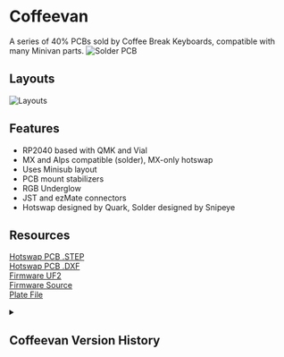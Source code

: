 # Coffeevan
A series of 40% PCBs sold by Coffee Break Keyboards, compatible with many Minivan parts.
![Solder PCB](https://assets.bigcartel.com/product_images/374333953/IMG_20231214_152459.jpg)

## Layouts
![Layouts](https://trashman.wiki/layouts/minisub/minisub-standard.png)


## Features
- RP2040 based with QMK and Vial
- MX and Alps compatible (solder), MX-only hotswap
- Uses Minisub layout
- PCB mount stabilizers
- RGB Underglow
- JST and ezMate connectors
- Hotswap designed by Quark, Solder designed by Snipeye


## Resources
[Hotswap PCB .STEP](https://github.com/CoffeeBreakKeyboards/cbkbd-docs/raw/main/coffeevan/coffeevanhs.step)
<br>
[Hotswap PCB .DXF](https://github.com/CoffeeBreakKeyboards/cbkbd-docs/raw/main/coffeevan/coffeevanhs.dxf)
<br>
[Firmware UF2](https://github.com/CoffeeBreakKeyboards/cbkbd-docs/raw/main/coffeevan/firmware/coffeevan_vial.uf2)
<br>
[Firmware Source](https://github.com/CoffeeBreakKeyboards/cbkbd-docs/coffeevan/firmware/coffeevan/)
<br>
[Plate File](https://trashman.wiki/files/minisub/minisub-plate.dxf)




<details>
<summary><h2>Coffeevan Version History</h2></summary>

- v1.0 (Hotswap)
    - Initial hotswap release, borked spacebar stabs

- v1.0a (Hotswap)
    - Spacebar stabilizers fixed

</details>
